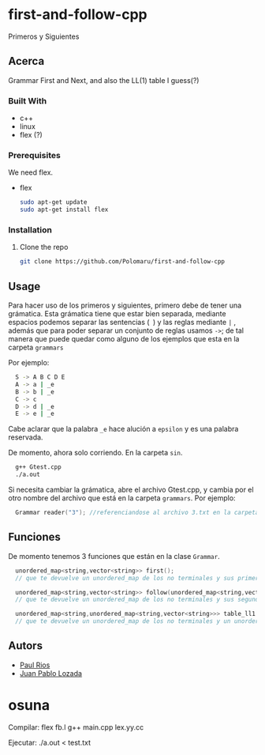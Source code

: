 # first-and-follow-cpp
Primeros y Siguientes 

## Acerca 

Grammar First and Next, and also the LL(1) table I guess(?)

### Built With

* c++
* linux
* flex (?)

### Prerequisites

We need flex.
* flex
  ```sh
  sudo apt-get update
  sudo apt-get install flex	
  ```

### Installation

1. Clone the repo
   ```sh
   git clone https://github.com/Polomaru/first-and-follow-cpp
   ```

## Usage

Para hacer uso de los primeros y siguientes, primero debe de tener una grámatica.
Esta grámatica tiene que estar bien separada, mediante espacios podemos separar las sentencias (` `) y las reglas mediante ` | ` , además que para poder separar un conjunto de reglas usamos ` -> `; de tal manera que puede quedar como alguno de los ejemplos que esta en la carpeta `grammars`


Por ejemplo:
```sh
  S -> A B C D E
  A -> a | _e
  B -> b | _e
  C -> c
  D -> d | _e
  E -> e | _e
```

Cabe aclarar que la palabra `_e` hace alución a `epsilon` y es una palabra reservada.


De momento, ahora solo corriendo. En la carpeta `sin`.

```sh
  g++ Gtest.cpp
  ./a.out	
```

Si necesita cambiar la grámatica, abre el archivo Gtest.cpp, y cambia por el otro nombre del archivo que está en la carpeta `grammars`.
Por ejemplo:

```c++
  Grammar reader("3"); //referenciandose al archivo 3.txt en la carpeta grammars.
```

## Funciones

De momento tenemos 3 funciones que están en la clase `Grammar`.

```c++
  unordered_map<string,vector<string>> first(); 
  // que te devuelve un unordered_map de los no terminales y sus primeros
```
```c++
  unordered_map<string,vector<string>> follow(unordered_map<string,vector<string>> first) 
  // que te devuelve un unordered_map de los no terminales y sus segundos, usando parte de los primeros.
```
```c++
  unordered_map<string,unordered_map<string,vector<string>>> table_ll1 ( unordered_map<string,vector<string>> firsts , unordered_map<string,vector<string>> follows)
  // que te devuelve un unordered_map de los no terminales y un unordered map de los terminales y las sentencias.
```

## Autors

* [Paul Rios](https://github.com/Polomaru)
* [Juan Pablo Lozada](https://github.com/IWeseI)

# osuna
Compilar:
	flex fb.l
	g++ main.cpp lex.yy.cc

Ejecutar:
	./a.out < test.txt
